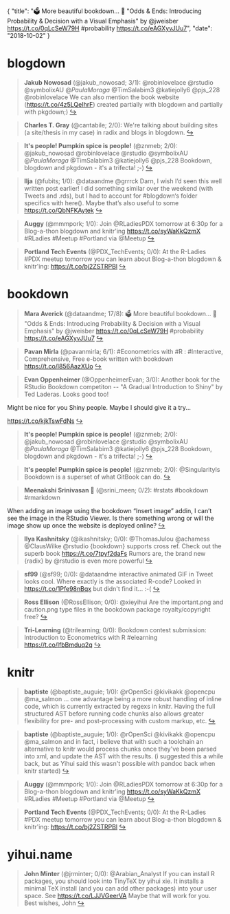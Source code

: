 {
  "title": "🗳 More beautiful bookdown… 📜 \"Odds &amp; Ends: Introducing Probability &amp; Decision with a Visual Emphasis\" by @jweisber https://t.co/0qLcSeW79H #probability https://t.co/eAGXyvJUu7",
  "date": "2018-10-02"
}

# blogdown

> **Jakub Nowosad** (@jakub_nowosad; 3/1): @robinlovelace @rstudio @symbolixAU @_PaulaMoraga_ @TimSalabim3 @katiejolly6 @pjs_228 @robinlovelace We can also mention the book website (https://t.co/4z5LQeIhrF) created partially with blogdown and partially with pkgdown;)  [&#8618;](https://twitter.com/xieyihui/status/1046677749484736513)

<!-- -->


> **Charles T. Gray** (@cantabile; 2/0): We're talking about building sites (a site/thesis in my case) in radix and blogs in blogdown.  [&#8618;](https://twitter.com/xieyihui/status/1046817205084553216)

<!-- -->


> **It's people! Pumpkin spice is people!** (@znmeb; 2/0): @jakub_nowosad @robinlovelace @rstudio @symbolixAU @_PaulaMoraga_ @TimSalabim3 @katiejolly6 @pjs_228 Bookdown, blogdown and pkgdown - it's a trifecta! ;-)  [&#8618;](https://twitter.com/xieyihui/status/1046680640895107072)

<!-- -->


> **Ilja** (@fubits; 1/0): @dataandme @grrrck Darn, I wish I’d seen this well written post earlier! I did something similar over the weekend (with Tweets and .rds), but I had to account for #blogdown‘s folder specifics with here(). Maybe that’s also useful to some https://t.co/QbNFKAytek  [&#8618;](https://twitter.com/xieyihui/status/1046830848362844160)

<!-- -->


> **Auggy** (@mmmpork; 1/0): Join @RLadiesPDX tomorrow at 6:30p for a Blog-a-thon blogdown and knitr'ing https://t.co/syWaKkQzmX #RLadies #Meetup #Portland via @Meetup  [&#8618;](https://twitter.com/xieyihui/status/1046770668677750785)

<!-- -->


> **Portland Tech Events** (@PDX_TechEvents; 0/0): At the R-Ladies #PDX meetup tomorrow you can learn about Blog-a-thon blogdown &amp; knitr'ing: https://t.co/bj2ZSTRPBl  [&#8618;](https://twitter.com/xieyihui/status/1046872652877565953)

<!-- -->


# bookdown

> **Mara Averick** (@dataandme; 17/8): 🗳 More beautiful bookdown…
📜 "Odds &amp; Ends: Introducing Probability &amp; Decision with a Visual Emphasis"  by @jweisber
https://t.co/0qLcSeW79H #probability https://t.co/eAGXyvJUu7  [&#8618;](https://twitter.com/xieyihui/status/1046893323066204163)

<!-- -->


> **Pavan Mirla** (@pavanmirla; 6/1): #Econometrics with #R : #Interactive, Comprehensive, Free e-book written with bookdown https://t.co/l856AazXUo  [&#8618;](https://twitter.com/xieyihui/status/1046618350758047745)

<!-- -->


> **Evan Oppenheimer** (@OppenheimerEvan; 3/0): Another book for the RStudio Bookdown competiton -- "A Gradual Introduction to Shiny" by Ted Laderas. Looks good too! 
>
Might be nice for you Shiny people. Maybe I should give it a try...
>
https://t.co/kjkTswFdNs  [&#8618;](https://twitter.com/xieyihui/status/1046604089856004097)

<!-- -->


> **It's people! Pumpkin spice is people!** (@znmeb; 2/0): @jakub_nowosad @robinlovelace @rstudio @symbolixAU @_PaulaMoraga_ @TimSalabim3 @katiejolly6 @pjs_228 Bookdown, blogdown and pkgdown - it's a trifecta! ;-)  [&#8618;](https://twitter.com/xieyihui/status/1046680640895107072)

<!-- -->


> **It's people! Pumpkin spice is people!** (@znmeb; 2/0): @SingularityIs Bookdown is a superset of what GitBook can do.  [&#8618;](https://twitter.com/xieyihui/status/1046620243404120064)

<!-- -->


> **Meenakshi Srinivasan 🐠** (@srini_meen; 0/2): #rstats #bookdown 
#rmarkdown 
>
When adding an image using the bookdown “Insert image” addin, I can’t see the image in the RStudio Viewer. 
Is there something wrong or will the image show up once the website is deployed online?  [&#8618;](https://twitter.com/xieyihui/status/1046866773411340289)

<!-- -->


> **Ilya Kashnitsky** (@ikashnitsky; 0/0): @ThomasJulou @achamess @ClausWilke @rstudio {bookdown} supports cross ref. Check out the superb book
https://t.co/7tpyf2daFs
Rumors are, the brand new {radix} by @rstudio is even more powerful  [&#8618;](https://twitter.com/xieyihui/status/1046924344235110402)

<!-- -->


> **sf99** (@sf99; 0/0): @dataandme interactive animated GIF in Tweet
looks cool. Where exactly is the associated R-code?
Looked in https://t.co/1Pfe98nBqx  but didn't find it... :-(  [&#8618;](https://twitter.com/xieyihui/status/1046736369152925698)

<!-- -->


> **Ross Ellison** (@RossEllison; 0/0): @xieyihui Are the important.png and caution.png type files in the bookdown package royalty/copyright free?  [&#8618;](https://twitter.com/xieyihui/status/1046646386278592512)

<!-- -->


> **Tri-Learning** (@trilearning; 0/0): Bookdown contest submission: Introduction to Econometrics with R #elearning https://t.co/lfbBmduq2q  [&#8618;](https://twitter.com/xieyihui/status/1046625987486773248)

<!-- -->


# knitr

> **baptiste** (@baptiste_auguie; 1/0): @rOpenSci @kivikakk @opencpu @ma_salmon ... one advantage being a more robust handling of inline code, which is currently extracted by regexs in knitr. Having the full structured AST before running code chunks also allows greater flexibility for pre- and post-processing with custom markup, etc.  [&#8618;](https://twitter.com/xieyihui/status/1046845661537132544)

<!-- -->


> **baptiste** (@baptiste_auguie; 1/0): @rOpenSci @kivikakk @opencpu @ma_salmon and in fact, i believe that with such a toolchain an alternative to knitr would process chunks once they've been parsed into xml, and update the AST with the results. (i suggested this a while back, but as Yihui said this wasn't possible with pandoc back when knitr started)  [&#8618;](https://twitter.com/xieyihui/status/1046844131102715904)

<!-- -->


> **Auggy** (@mmmpork; 1/0): Join @RLadiesPDX tomorrow at 6:30p for a Blog-a-thon blogdown and knitr'ing https://t.co/syWaKkQzmX #RLadies #Meetup #Portland via @Meetup  [&#8618;](https://twitter.com/xieyihui/status/1046770668677750785)

<!-- -->


> **Portland Tech Events** (@PDX_TechEvents; 0/0): At the R-Ladies #PDX meetup tomorrow you can learn about Blog-a-thon blogdown &amp; knitr'ing: https://t.co/bj2ZSTRPBl  [&#8618;](https://twitter.com/xieyihui/status/1046872652877565953)

<!-- -->


# yihui.name

> **John Minter** (@jrminter; 0/0): @Arabian_Analyst If you can install R packages, you should look into TinyTeX by yihui xie. It installs a minimal TeX install (and you can add other packages) into your user space. See https://t.co/LJJVGeerVA
Maybe that will work for you.
Best wishes,
John  [&#8618;](https://twitter.com/xieyihui/status/1046855349377142786)

<!-- -->


